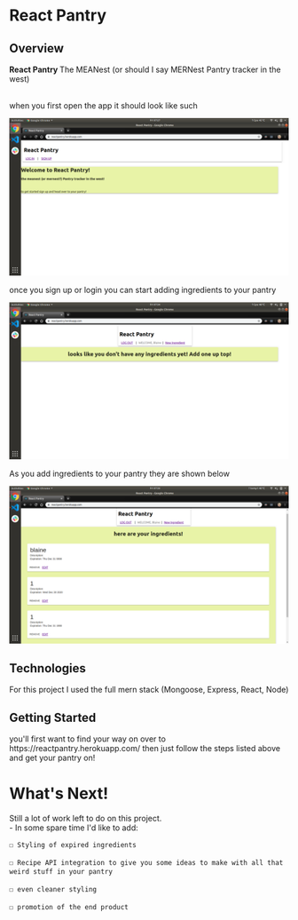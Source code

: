 # <b>React Pantry</b> <br>

## Overview


<b>React Pantry </b> The MEANest (or should I say MERNest Pantry tracker in the west)
<br><br>
<p>when you first open the app it should look like such</p>
<img src= "Readme/Starting_Page.png">

<p>once you sign up or login you can start adding ingredients to your pantry </p>
<img src= "Readme/cant_feed_a_baby_on_motor_oil.png">

<p>As you add ingredients to your pantry they are shown below</p>

<img src= "Readme/Pantry_with_ingredients.png">

## Technologies
<p>For this project I used the full mern stack (Mongoose, Express, React, Node) <br>


## Getting Started
<p>you'll first want to find your way on over to https://reactpantry.herokuapp.com/ then just follow the steps listed above and get your pantry on!</p>


# What's Next!

Still a lot of work left to do on this project. 
<br>- In some spare time I'd like to add:<br>

    ☐ Styling of expired ingredients

	☐ Recipe API integration to give you some ideas to make with all that weird stuff in your pantry

	☐ even cleaner styling

	☐ promotion of the end product